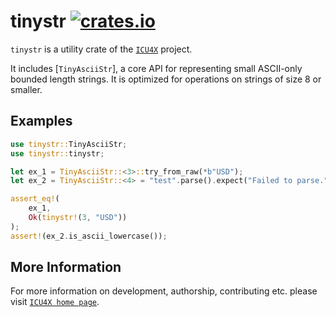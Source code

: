 # tinystr [![crates.io](https://img.shields.io/crates/v/tinystr)](https://crates.io/crates/tinystr)

`tinystr` is a utility crate of the [`ICU4X`] project.

It includes [`TinyAsciiStr`], a core API for representing small ASCII-only bounded length strings. 
It is optimized for operations on strings of size 8 or smaller.

## Examples

```rust
use tinystr::TinyAsciiStr;
use tinystr::tinystr;

let ex_1 = TinyAsciiStr::<3>::try_from_raw(*b"USD");
let ex_2 = TinyAsciiStr::<4> = "test".parse().expect("Failed to parse.");

assert_eq!(
    ex_1,
    Ok(tinystr!(3, "USD"))
);
assert!(ex_2.is_ascii_lowercase());
```

[`ICU4X`]: ../icu/index.html


## More Information

For more information on development, authorship, contributing etc. please visit [`ICU4X home page`](https://github.com/unicode-org/icu4x).

